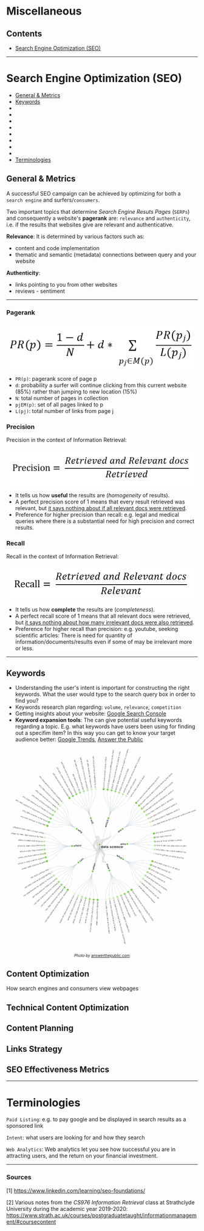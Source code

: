 # Miscellaneous

## Contents

* [Search Engine Optimization (SEO)](https://github.com/dimi-fn/Various-Data-Science-Scripts/tree/main/Miscellaneous#search-engine-optimization-seo)

---

# Search Engine Optimization (SEO)

* [General & Metrics](https://github.com/dimi-fn/Various-Data-Science-Scripts/tree/main/Miscellaneous#general--metrics)
* [Keywords](https://github.com/dimi-fn/Various-Data-Science-Scripts/tree/main/Miscellaneous#keywords)
* []()
* []()
* []()
* []()
* []()
* []()
* []()
* []()
* [Terminologies]()


## General & Metrics

A successful SEO campaign can be achieved by optimizing for both a `search engine` and surfers/`consumers`.

Two important topics that determine *Search Engine Resuts Pages* (`SERPs`) and consequently a website's **pagerank** are: `relevance` and `authenticity`, i.e. if the results that websites give are relevant and authenticative.

**Relevance**: 
It is determined by various factors such as:
* content and code implementation
* thematic and semantic (metadata) connections between query and your website



**Authenticity**:
* links pointing to you from other websites
* reviews - sentiment



--------------------------------------------------------------------------
### Pagerank

<p align="center">
  <img src="https://github.com/dimi-fn/Various-Data-Science-Scripts/blob/main/Miscellaneous/img/pagerank.PNG" alt="Pagerank"/>
</p>

* `PR(p)`: pagerank score of page p
* `d`: probability a surfer will continue clicking from this current website (85%) rather than jumping to new location (15%)
* `N`: total number of pages in collection
* `pjEM(p)`: set of all pages linked to p
* `L(pj)`: total number of links from page j



### Precision
Precision in the context of Information Retrieval:

<p align="center">
  <img src="https://github.com/dimi-fn/Various-Data-Science-Scripts/blob/main/Miscellaneous/img/precision_IR.PNG" alt="Precision"/>
</p>

* It tells us how **useful** the results are (*homogeneity* of results).
* A perfect precision score of 1 means that every result retrieved was relevant, but <ins>it says nothing about if all relevant docs were retrieved</ins>.
* Preference for higher precision than recall: e.g. legal and medical queries where there is a substantial need for high precision and correct results.


### Recall
Recall in the context of Information Retrieval:
<p align="center">
  <img src="https://github.com/dimi-fn/Various-Data-Science-Scripts/blob/main/Miscellaneous/img/recall_IR.PNG" alt="Recall in Information Retrieval"/>
</p>


* It tells us how **complete** the results are (*completeness*).
* A perfect recall score of 1 means that all relevant docs were retrieved, but <ins>it says nothing about how many irrelevant docs were also retrieved</ins>.
* Preference for higher recall than precision: e.g. youtube, seeking scientific articles: There is need for quantity of information/documents/results even if some of may be irrelevant more or less.
-----

## Keywords
* Understanding the user's intent is important for constructing the right keywords. What the user would type to the search query box in order to find you?
* Keywords research plan regarding: `volume`, `relevance`, `competition`
* Getting insights about your website: [Google Search Console](https://search.google.com/search-console/about)
* **Keyword expansion tools**: The can give potential useful keywords regarding a topic. E.g. what keywords have users been using for finding out a specifim item? In this way you can get to know your target audience better: [Google Trends](https://trends.google.com/trends/?geo=US), [Answer the Public](https://answerthepublic.com/) 





<p align="center">
  <img src="https://github.com/dimi-fn/Various-Data-Science-Scripts/blob/main/Miscellaneous/img/Data_Science_Questions__answer_the_public.PNG" alt="How users ask about Data Science "/>
</p>
<div style="text-align: center;" >
<span><font size="-14"> <i>Photo by</i> </font><a href="https://answerthepublic.com/"><font size="-14">answerthepublic.com</font></a><span>
</div>







## Content Optimization
How search engines and consumers view webpages

## Technical Content Optimization

## Content Planning

## Links Strategy

## SEO Effectiveness Metrics






----

# Terminologies

`Paid Listing`: e.g. to pay google and be displayed in search results as a sponsored link

`Intent`: what users are looking for and how they search

`Web Analytics`: Web analytics let you see how successful you are in attracting users, and the return on your financial investment.


-----

### Sources

[1] https://www.linkedin.com/learning/seo-foundations/

[2] Various notes from the *CS976 Information Retrieval* class at Strathclyde University during the academic year 2019-2020: https://www.strath.ac.uk/courses/postgraduatetaught/informationmanagement/#coursecontent



